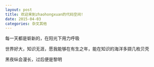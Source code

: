 ```yaml
---
layout: post
title: 欢迎来到zhaohongxuan的代码空间!
date: 2015-04-03
categories: 杂文其他
---
```



每一天都是崭新的，在阳光下用力呼吸

世界好大，知识无涯，愿我能够在有生之年，能在知识的海洋多撷几枚贝壳

黑夜纵会漫长，过后便是黎明



